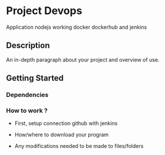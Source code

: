 # Project Devops

 Application nodejs working docker dockerhub and jenkins

## Description

An in-depth paragraph about your project and overview of use.

## Getting Started

### Dependencies



### How to work ?

* First, setup connection github with jenkins



* How/where to download your program
* Any modifications needed to be made to files/folders



